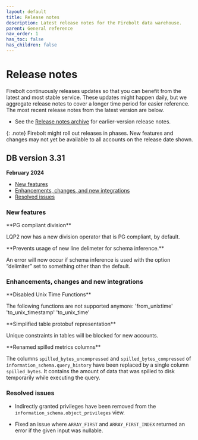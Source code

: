```yaml
---
layout: default
title: Release notes
description: Latest release notes for the Firebolt data warehouse.
parent: General reference
nav_order: 1
has_toc: false
has_children: false
---
```


# Release notes

Firebolt continuously releases updates so that you can benefit from the latest and most stable service. These updates might happen daily, but we aggregate release notes to cover a longer time period for easier reference. The most recent release notes from the latest version are below. 

- See the [Release notes archive](../release-notes/release-notes-archive.md) for earlier-version release notes.

{: .note}
Firebolt might roll out releases in phases. New features and changes may not yet be available to all accounts on the release date shown.

## DB version 3.31
**February 2024**

* [New features](#new-features)
* [Enhancements, changes, and new integrations](#enhancements-changes-and-new-integrations)
* [Resolved issues](#resolved-issues)

### New features

<!--- FIR-22307 ---> **PG compliant division**

LQP2 now has a new division operator that is PG compliant, by default.

<!--- FIR-29179 ---> **Prevents usage of new line delimeter for schema inference.**

An error will now occur if schema inference is used with the option “delimiter” set to something other than the default. 

### Enhancements, changes and new integrations

<!--- FIR-29747 ---> **Disabled Unix Time Functions**

The following functions are not supported anymore:
'from_unixtime'
'to_unix_timestamp'
'to_unix_time'

<!--- FIR-27548 ---> **Simplified table protobuf representation**

Unique constraints in tables will be blocked for new accounts.

<!--- FIR-29729 ---> **Renamed spilled metrics columns**

The columns `spilled_bytes_uncompressed` and `spilled_bytes_compressed` of `information_schema.query_history` have been replaced by a single column `spilled_bytes`. It contains the amount of data that was spilled to disk temporarily while executing the query.

### Resolved issues

* Indirectly granted privileges have been removed from the `information_schema.object_privileges` view. 

* Fixed an issue where `ARRAY_FIRST` and `ARRAY_FIRST_INDEX` returned an error if the given input was nullable.